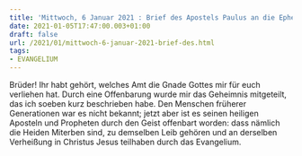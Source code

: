 ```yaml
---
title: 'Mittwoch, 6 Januar 2021 : Brief des Apostels Paulus an die Epheser 3,2-3a.5-6.'
date: 2021-01-05T17:47:00.003+01:00
draft: false
url: /2021/01/mittwoch-6-januar-2021-brief-des.html
tags: 
- EVANGELIUM
---
```


Brüder! Ihr habt gehört, welches Amt die Gnade Gottes mir für euch verliehen hat. Durch eine Offenbarung wurde mir das Geheimnis mitgeteilt, das ich soeben kurz beschrieben habe. Den Menschen früherer Generationen war es nicht bekannt; jetzt aber ist es seinen heiligen Aposteln und Propheten durch den Geist offenbart worden: dass nämlich die Heiden Miterben sind, zu demselben Leib gehören und an derselben Verheißung in Christus Jesus teilhaben durch das Evangelium.